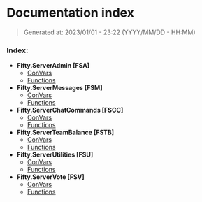 # Documentation index
> Generated at: 2023/01/01 - 23:22 (YYYY/MM/DD - HH:MM)

### Index:
- **Fifty.ServerAdmin [FSA]**
  - [ConVars](./Fifty.ServerAdmin%20%5BFSA%5D_convars.md)
  - [Functions](./Fifty.ServerAdmin%20%5BFSA%5D_scripts.md)
- **Fifty.ServerMessages [FSM]**
  - [ConVars](./Fifty.ServerMessages%20%5BFSM%5D_convars.md)
  - [Functions](./Fifty.ServerMessages%20%5BFSM%5D_scripts.md)
- **Fifty.ServerChatCommands [FSCC]**
  - [ConVars](./Fifty.ServerChatCommands%20%5BFSCC%5D_convars.md)
  - [Functions](./Fifty.ServerChatCommands%20%5BFSCC%5D_scripts.md)
- **Fifty.ServerTeamBalance [FSTB]**
  - [ConVars](./Fifty.ServerTeamBalance%20%5BFSTB%5D_convars.md)
  - [Functions](./Fifty.ServerTeamBalance%20%5BFSTB%5D_scripts.md)
- **Fifty.ServerUtilities [FSU]**
  - [ConVars](./Fifty.ServerUtilities%20%5BFSU%5D_convars.md)
  - [Functions](./Fifty.ServerUtilities%20%5BFSU%5D_scripts.md)
- **Fifty.ServerVote [FSV]**
  - [ConVars](./Fifty.ServerVote%20%5BFSV%5D_convars.md)
  - [Functions](./Fifty.ServerVote%20%5BFSV%5D_scripts.md)

